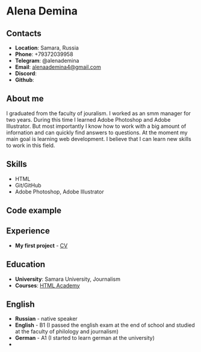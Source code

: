 # Alena Demina
## Contacts
* **Location**: Samara, Russia
* **Phone**: +79372039958
* **Telegram**: @alenademina
* **Email**: [alenaademina4@gmail.com](адрес "alenaademina4@gmail.com")
* **Discord**:
* **Github**:
## About me
I graduated from the faculty of jouralism. I worked as an smm manager for two years. During this time I learned Adobe Photoshop and Adobe Illustrator. But most importantly I know how to work with a big amount of infornation and can quickly find answers to questions.
At the moment my main goal is learning web development. I believe that I can learn new skills to work in this field. 
## Skills
* HTML
* Git/GitHub
* Adobe Photoshop, Adobe Illustrator
## Code example
## Experience
* **My first project** - [CV](адрес "https://alenademin.github.io/rsschool-cv/cv")
## Education
* **University**: Samara University, Journalism
* **Courses**: [HTML Academy](адрес "https://htmlacademy.ru/")
## English
* **Russian** - native speaker
* **English** - B1 (I passed the english exam at the end of school and studied at the faculty of philology and journalism)
* **German** - A1 (I started to learn german at the university)
* 
